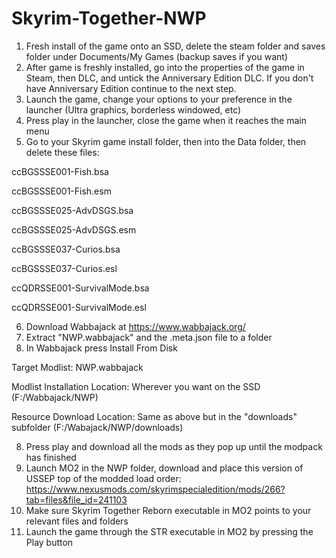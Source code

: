 # Skyrim-Together-NWP
1. Fresh install of the game onto an SSD, delete the steam folder and saves folder under Documents/My Games (backup saves if you want)
2. After game is freshly installed, go into the properties of the game in Steam, then DLC, and untick the Anniversary Edition DLC. If you don't have Anniversary Edition continue to the next step.
3. Launch the game, change your options to your preference in the launcher (Ultra graphics, borderless windowed, etc)
4. Press play in the launcher, close the game when it reaches the main menu
5. Go to your Skyrim game install folder, then into the Data folder, then delete these files:

ccBGSSSE001-Fish.bsa

ccBGSSSE001-Fish.esm

ccBGSSSE025-AdvDSGS.bsa

ccBGSSSE025-AdvDSGS.esm

ccBGSSSE037-Curios.bsa

ccBGSSSE037-Curios.esl

ccQDRSSE001-SurvivalMode.bsa

ccQDRSSE001-SurvivalMode.esl

6. Download Wabbajack at https://www.wabbajack.org/
7. Extract "NWP.wabbajack" and the .meta.json file to a folder
8. In Wabbajack press Install From Disk

Target Modlist: NWP.wabbajack

Modlist Installation Location: Wherever you want on the SSD (F:/Wabbajack/NWP)

Resource Download Location: Same as above but in the "downloads" subfolder (F:/Wabajack/NWP/downloads)

8. Press play and download all the mods as they pop up until the modpack has finished
9. Launch MO2 in the NWP folder, download and place this version of USSEP top of the modded load order:
https://www.nexusmods.com/skyrimspecialedition/mods/266?tab=files&file_id=241103
10. Make sure Skyrim Together Reborn executable in MO2 points to your relevant files and folders
11. Launch the game through the STR executable in MO2 by pressing the Play button
